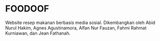 # FOODOOF
Website resep makanan berbasis media sosial.
Dikembangkan oleh Abid Nurul Hakim, Agnes Agustinamora, Alfan Nur Fauzan, Fahmi Rahmat Kurniawan, dan Jean Fathanah.
